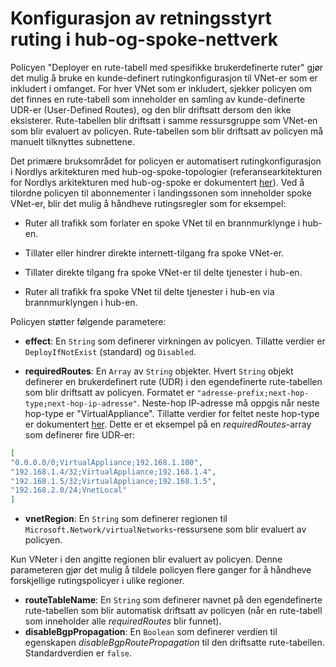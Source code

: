 # Konfigurasjon av retningsstyrt ruting i hub-og-spoke-nettverk

Policyen "Deployer en rute-tabell med spesifikke brukerdefinerte ruter" gjør det mulig å bruke en kunde-definert rutingkonfigurasjon til VNet-er som er inkludert i omfanget. For hver VNet som er inkludert, sjekker policyen om det finnes en rute-tabell som inneholder en samling av kunde-definerte UDR-er (User-Defined Routes), og den blir driftsatt dersom den ikke eksisterer. Rute-tabellen blir driftsatt i samme ressursgruppe som VNet-en som blir evaluert av policyen. Rute-tabellen som blir driftsatt av policyen må manuelt tilknyttes subnettene.

Det primære bruksområdet for policyen er automatisert rutingkonfigurasjon i Nordlys arkitekturen med hub-og-spoke-topologier (referansearkitekturen for Nordlys arkitekturen med hub-og-spoke er dokumentert [her](https://github.com/Azure/Enterprise-Scale/tree/main/docs/reference/adventureworks)). Ved å tilordne policyen til abonnementer i landingssonen som inneholder spoke VNet-er, blir det mulig å håndheve rutingsregler som for eksempel:

- Ruter all trafikk som forlater en spoke VNet til en brannmurklynge i hub-en.

- Tillater eller hindrer direkte internett-tilgang fra spoke VNet-er.

- Tillater direkte tilgang fra spoke VNet-er til delte tjenester i hub-en.

- Ruter all trafikk fra spoke VNet til delte tjenester i hub-en via brannmurklyngen i hub-en.

Policyen støtter følgende parametere:

- **effect**: En `String` som definerer virkningen av policyen. Tillatte verdier er `DeployIfNotExist` (standard) og `Disabled`.

- **requiredRoutes**: En `Array` av `String` objekter. Hvert `String` objekt definerer en brukerdefinert rute (UDR) i den egendefinerte rute-tabellen som blir driftsatt av policyen. Formatet er `"adresse-prefix;next-hop-type;next-hop-ip-adresse"`. Neste-hop IP-adresse må oppgis når neste hop-type er "VirtualAppliance". Tillatte verdier for feltet neste hop-type er dokumentert [her](https://learn.microsoft.com/azure/virtual-network/virtual-networks-udr-overview#next-hop-types-across-azure-tools). Dette er et eksempel på en *requiredRoutes*-array som definerer fire UDR-er:

```json
[
"0.0.0.0/0;VirtualAppliance;192.168.1.100", 
"192.168.1.4/32;VirtualAppliance;192.168.1.4",
"192.168.1.5/32;VirtualAppliance;192.168.1.5",
"192.168.2.0/24;VnetLocal"
]
```

- **vnetRegion**: En `String` som definerer regionen til `Microsoft.Network/virtualNetworks`-ressursene som blir evaluert av policyen.

 Kun VNeter i den angitte regionen blir evaluert av policyen. Denne parameteren gjør det mulig å tildele policyen flere ganger for å håndheve forskjellige rutingspolicyer i ulike regioner.
- **routeTableName**: En `String` som definerer navnet på den egendefinerte rute-tabellen som blir automatisk driftsatt av policyen (når en rute-tabell som inneholder alle *requiredRoutes* blir funnet).
- **disableBgpPropagation**: En `Boolean` som definerer verdien til egenskapen *disableBgpRoutePropagation* til den driftsatte rute-tabellen. Standardverdien er `false`.